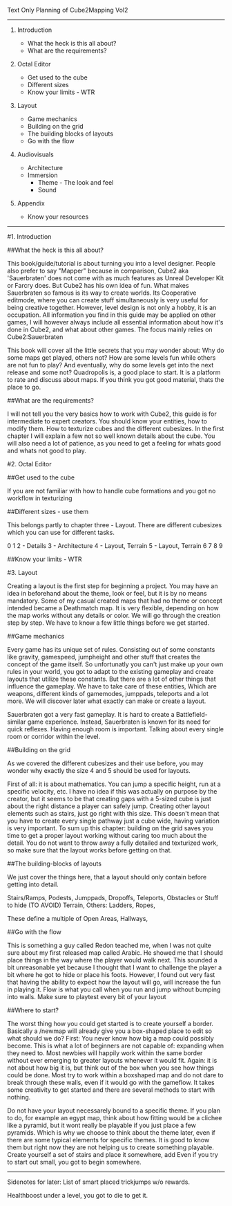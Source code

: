 
Text Only Planning of Cube2Mapping Vol2

-----------------------------


1. Introduction
    * What the heck is this all about?
    * What are the requirements?


2. Octal Editor
    * Get used to the cube
    * Different sizes
    * Know your limits - WTR

3. Layout
    * Game mechanics
    * Building on the grid
    * The building blocks of layouts
    * Go with the flow

4. Audiovisuals
    * Architecture
    * Immersion
        * Theme - The look and feel
        * Sound

5. Appendix
    * Know your resources


-----------------------------

#1. Introduction

##What the heck is this all about?

This book/guide/tutorial is about turning you into a level designer. People also prefer to say "Mapper" because in comparison, Cube2 aka 'Sauerbraten' does not come with as much features as Unreal Developer Kit or Farcry does. But Cube2 has his own idea of fun. What makes Sauerbraten so famous is its way to create worlds. Its Cooperative editmode, where you can create stuff simultaneously is very useful for being creative together. However, level design is not only a hobby, it is an occupation. All information you find in this guide may be applied on other games, I will however always include all essential information about how it's done in Cube2, and what about other games. The focus mainly relies on Cube2:Sauerbraten

This book will cover all the little secrets that you may wonder about: Why do some maps get played, others not? How are some levels fun while others are not fun to play? And eventually, why do some levels get into the next release and some not? Quadropolis is, a good place to start. It is a platform to rate and discuss about maps. If you think you got good material, thats the place to go.

##What are the requirements?

I will not tell you the very basics how to work with Cube2, this guide is for intermediate to expert creators. You should know your entities, how to modify them. How to texturize cubes and the different cubesizes. In the first chapter I will explain a few not so well known details about the cube. You will also need a lot of patience, as you need to get a feeling for whats good and whats not good to play.

#2. Octal Editor 

##Get used to the cube

If you are not familiar with how to handle cube formations and you got no workflow in texturizing

##Different sizes - use them

This belongs partly to chapter three - Layout.
There are different cubesizes which you can use for different tasks.

0
1
2 - Details
3 - Architecture
4 - Layout, Terrain
5 - Layout, Terrain
6
7
8
9

##Know your limits - WTR

#3. Layout

Creating a layout is the first step for beginning a project. You may have an idea in beforehand about the theme, look or feel, but it is by no means mandatory.
Some of my casual created maps that had no theme or concept intended became a Deathmatch map. It is very flexible, depending on how the map works without any details or color. We will go through the creation step by step. We have to know a few little things before we get started.

##Game mechanics

Every game has its unique set of rules. Consisting out of some constants like gravity, gamespeed, jumpheight and other stuff that creates the concept of the game itself. So unfortunatly you can't just make up your own rules in your world, you got to adapt to the existing gameplay and create layouts that utilize these constants. But there are a lot of other things that influence the gameplay. We have to take care of these entities, Which are weapons, different kinds of gamemodes, jumppads, teleports and a lot more. We will discover later what exactly can make or create a layout.  

Sauerbraten got a very fast gameplay. It is hard to create a Battlefield-similar game experience. Instead, Sauerbraten is known for its need for quick reflexes. Having enough room is important. Talking about every single room or corridor within the level.

##Building on the grid

As we covered the different cubesizes and their use before, you may wonder why exactly the size 4 and 5 should be used for layouts.

First of all: it is about mathematics. You can jump a specific height, run at a specific velocity, etc. I have no idea if this was actually on purpose by the creator, but it seems to be that creating gaps with a 5-sized cube is just about the right distance a player can safely jump. Creating other layout elements such as stairs, just go right with this size. This doesn't mean that you have to create every single pathway just a cube wide, having variation is very important. To sum up this chapter: building on the grid saves you time to get a proper layout working without caring too much about the detail. You do not want to throw away a fully detailed and texturized work, so make sure that the layout works before getting on that.

##The building-blocks of layouts 

We just cover the things here, that a layout should only contain before getting into detail.

Stairs/Ramps,
Podests,
Jumppads,
Dropoffs,
Teleports,
Obstacles or Stuff to hide (TO AVOID)
Terrain,
Others: Ladders, Ropes, 

These define a multiple of 
Open Areas,
Hallways,

##Go with the flow

This is something a guy called Redon teached me, when I was not quite sure about my first released map called Arabic.
He showed me that I should place things in the way where the player would walk next. This sounded a bit unreasonable yet because I thought that I want to challenge the player a bit where he got to hide or place his foots. However, I found out very fast that having the ability to expect how the layout will go, will increase the fun in playing it. Flow is what you call when you run and jump without bumping into walls. Make sure to playtest every bit of your layout 

##Where to start?

The worst thing how you could get started is to create yourself a border. Basically a /newmap will already give you a box-shaped place to edit so what should we do? First: You never know how big a map could possibly become. This is what a lot of beginners are not capable of: expanding when they need to. Most newbies will happily work within the same border without ever emerging to greater layouts whenever it would fit. Again: it is not about how big it is, but think out of the box when you see how things could be done. Most try to work within a boxshaped map and do not dare to break through these walls, even if it would go with the gameflow. It takes some creativity to get started and there are several methods to start with nothing.

Do not have your layout necessarely bound to a specific theme. If you plan to do, for example an egypt map, think about how fitting would be a clichee like a pyramid, but it wont really be playable if you just place a few pyramids. Which is why we choose to think about the theme later, even if there are some typical elements for specific themes. It is good to know them but right now they are not helping us to create something playable. Create yourself a set of stairs and place it somewhere, add Even if you try to start out small, you got to begin somewhere. 


---
Sidenotes for later:
List of smart placed trickjumps w/o rewards.

Healthboost under a level, you got to die to get it.
